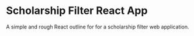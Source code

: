 # Scholarship Filter React App
A simple and rough React outline for for a scholarship filter web application.
